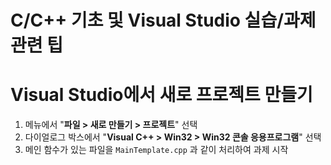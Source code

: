 # C/C++ 기초 및 Visual Studio 실습/과제 관련 팁


# Visual Studio에서 새로 프로젝트 만들기

1. 메뉴에서 
  "**파일 > 새로 만들기 > 프로젝트**"
  선택
1. 다이얼로그 박스에서
  "**Visual C++ > Win32 > Win32 콘솔 응용프로그램**"
  선택
1. 메인 함수가 있는 파일을 `MainTemplate.cpp` 과 같이 처리하여 과제 시작
